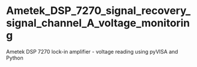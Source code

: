 # Ametek_DSP_7270_signal_recovery_signal_channel_A_voltage_monitoring
Ametek DSP 7270 lock-in amplifier - voltage reading using pyVISA and Python
